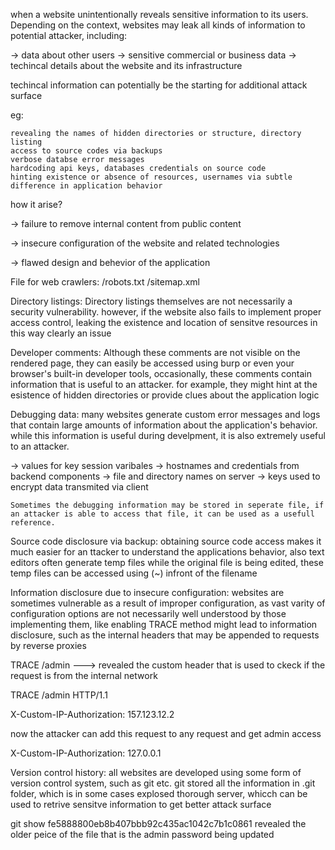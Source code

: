 when a website unintentionally reveals sensitive information to its users. Depending on the context, websites may leak all kinds of information to potential attacker, including:

-> data about other users
-> sensitive commercial or business data
-> techincal details about the website and its infrastructure

techincal information can potentially be the starting for additional attack surface

eg:

	revealing the names of hidden directories or structure, directory listing
	access to source codes via backups
	verbose databse error messages
	hardcoding api keys, databases credentials on source code
	hinting existence or absence of resources, usernames via subtle difference in application behavior

how it arise?

-> failure to remove internal content from public content

-> insecure configuration of the website and related technologies

-> flawed design and behevior of the application

File for web crawlers:
	/robots.txt /sitemap.xml

Directory listings:
	Directory listings themselves are not necessarily a security vulnerability. however, if the website also fails to implement proper access control, leaking the existence and location of sensitve resources in this way clearly an issue

Developer comments:
	Although these comments are not visible on the rendered page, they can easily be accessed using burp or even your browser's built-in developer tools, occasionally, these comments contain information that is useful to an attacker. for example, they might hint at the esistence of hidden directories or provide clues about the application logic

Debugging data:
	many websites generate custom error messages and logs that contain large amounts of information about the application's behavior. while this information is useful during develpment, it is also extremely useful to an attacker.

-> values for key session varibales
-> hostnames and credentials from backend components
-> file and directory names on server 
-> keys used to encrypt data transmited via client

	Sometimes the debugging information may be stored in seperate file, if an attacker is able to access that file, it can be used as a usefull reference.

Source code disclosure via backup:
	obtaining source code access makes it much easier for an ttacker to understand the applications behavior, also text editors often generate temp files while the original file is being edited, these temp files can be accessed using (~) infront of the filename

Information disclosure due to insecure configuration:
	websites are sometimes vulnerable as a result of improper configuration, as vast varity of configuration options are not necessarily well understood by those implementing them, like enabling TRACE method might lead to information disclosure, such as the internal headers that may be appended to requests by reverse proxies

TRACE /admin ---> revealed the custom header that is used to ckeck if the request is from the internal network

TRACE /admin HTTP/1.1

X-Custom-IP-Authorization: 157.123.12.2

now the attacker can add this request to any request and get admin access

X-Custom-IP-Authorization: 127.0.0.1

Version control history:
	all websites are developed using some form of version control system, such as git etc. git stored all the information in .git folder, which is in some cases explosed thorough server, whicch can be used to retrive sensitve information to get better attack surface

git show fe5888800eb8b407bbb92c435ac1042c7b1c0861 
revealed the older peice of the file that is the admin password being updated







